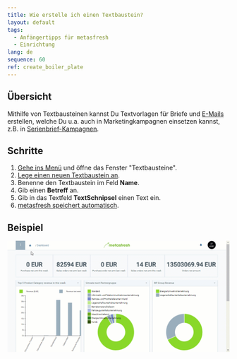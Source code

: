 ```yaml
---
title: Wie erstelle ich einen Textbaustein?
layout: default
tags:
  - Anfängertipps für metasfresh
  - Einrichtung
lang: de
sequence: 60
ref: create_boiler_plate
---
```


## Übersicht
Mithilfe von Textbausteinen kannst Du Textvorlagen für Briefe und [E-Mails](Email_senden_aus_System) erstellen, welche Du u.a. auch in Marketingkampagnen einsetzen kannst, z.B. in [Serienbrief-Kampagnen](Serienbriefe_erstellen).

## Schritte
1. [Gehe ins Menü](Menu) und öffne das Fenster "Textbausteine".
1. [Lege einen neuen Textbaustein an](Neuer_Datensatz_Fenster_Webui).
1. Benenne den Textbaustein im Feld **Name**.
1. Gib einen **Betreff** an.
1. Gib in das Textfeld **TextSchnipsel** einen Text ein.
1. [metasfresh speichert automatisch](Speicheranzeige).

## Beispiel
![](assets/Textbaustein_erstellen.gif)
